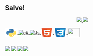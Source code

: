 ## Salve!
<div align="center">
  <a href="https://github.com/pedrozimmer">
  <img height="180em" src="https://github-readme-stats.vercel.app/api?username=pedrozimmer&show_icons=true&theme=dark&include_all_commits=true&count_private=true"/>
  <img height="180em" src="https://github-readme-stats.vercel.app/api/top-langs/?username=pedrozimmer&layout=compact&langs_count=7&theme=dark"/>
</div>
</div>
<div style="display: inline_block"><br>
  <img align="center" alt="Python" height="30" width="40" src="https://raw.githubusercontent.com/devicons/devicon/master/icons/python/python-original.svg">
  <img align="center" alt="c#" height="30" width="40" src="https://cdn.jsdelivr.net/gh/devicons/devicon/icons/csharp/csharp-original.svg"/>
  <img align="center" alt="Js" height="30" width="40" src="https://cdn.jsdelivr.net/gh/devicons/devicon/icons/javascript/javascript-original.svg">
  <img align="center" alt="HTML" height="30" width="40" src="https://raw.githubusercontent.com/devicons/devicon/master/icons/html5/html5-original.svg">
  <img align="center" alt="CSS" height="30" width="40" src="https://raw.githubusercontent.com/devicons/devicon/master/icons/css3/css3-original.svg">
  <img align="center" src="https://cdn.jsdelivr.net/gh/devicons/devicon/icons/r/r-original.svg" height="30" width="40" />
</div> 

##

<div>
  <a href="https://www.instagram.com/pedrozimmer_/" target="_blank"><img src="https://img.shields.io/badge/-Instagram-%23E4405F?style=for-the-badge&logo=instagram&logoColor=white" target="_blank"></a>
  <a href = "mailto:pedroxlzmm@gmail.com"><img src="https://img.shields.io/badge/-Gmail-%23333?style=for-the-badge&logo=gmail&logoColor=white" target="_blank"></a>
  <a href="https://www.linkedin.com/in/pedrozmm/" target="_blank"><img src="https://img.shields.io/badge/-LinkedIn-%230077B5?style=for-the-badge&logo=linkedin&logoColor=white" target="_blank" ></a> 
  <a href="https://pedrozimmer.github.io/curriculo2022" target="_blank"><img src="https://img.shields.io/badge/-Curr%C3%ADculo-white" target="_blank" height="28">
</div>